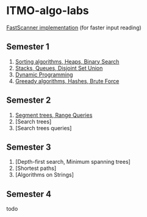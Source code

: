 # ITMO-algo-labs
[FastScanner implementation](https://github.com/greenIrina/ITMO-algo-labs/blob/main/FastScanner.java) (for faster input reading)

## Semester 1
1. [Sorting algorithms, Heaps, Binary Search](https://github.com/greenIrina/ITMO-algo-labs/tree/main/sem%201/sorting%2C%20heaps%2C%20binsearch)
2. [Stacks, Queues, Disjoint Set Union](https://github.com/greenIrina/ITMO-algo-labs/tree/main/sem%201/stack%2C%20queue%2C%20dsu)
3. [Dynamic Programming](https://github.com/greenIrina/ITMO-algo-labs/tree/main/sem%201/dynamic%20programming)
4. [Greeady algorithms, Hashes, Brute Force](https://github.com/greenIrina/ITMO-algo-labs/tree/main/sem%201/greedy%2C%20hashes%2C%20brute%20force)
## Semester 2
1. [Segment trees, Range Queries](https://github.com/greenIrina/ITMO-algo-labs/tree/main/sem%202/segtrees%2C%20range%20queries)
2. [Search trees]
3. [Search trees queries]
## Semester 3
1. [Depth-first search, Minimum spanning trees]
2. [Shortest paths]
3. [Algorithms on Strings]
## Semester 4
todo
